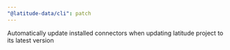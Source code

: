 ```yaml
---
"@latitude-data/cli": patch
---
```


Automatically update installed connectors when updating latitude project to its latest version

